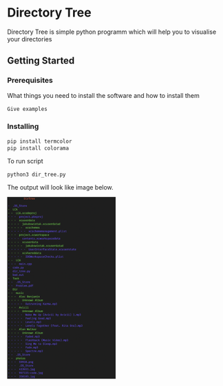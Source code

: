 # Directory Tree 

Directory Tree is simple python programm which will help you to visualise your directories
## Getting Started

### Prerequisites

What things you need to install the software and how to install them

```
Give examples
```

### Installing


```
pip install termcolor
pip install colorama
```

To run script
```
python3 dir_tree.py
```

The output will look like image below.


<img src="images/vis.png" width=50% height=50%>
